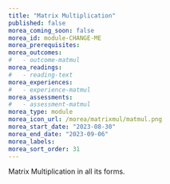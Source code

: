 ```yaml
---
title: "Matrix Multiplication"
published: false
morea_coming_soon: false
morea_id: module-CHANGE-ME
morea_prerequisites:
morea_outcomes:
#   - outcome-matmul
morea_readings:
#   - reading-text
morea_experiences:
#   - experience-matmul
morea_assessments:
#   - assessment-matmul
morea_type: module
morea_icon_url: /morea/matrixmul/matmul.png
morea_start_date: "2023-08-30"
morea_end_date: "2023-09-06"
morea_labels:
morea_sort_order: 31
---
```


Matrix Multiplication in all its forms.
